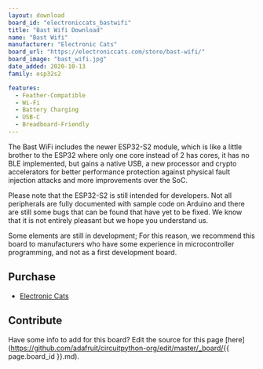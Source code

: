 ```yaml
---
layout: download
board_id: "electroniccats_bastwifi"
title: "Bast Wifi Download"
name: "Bast Wifi"
manufacturer: "Electronic Cats"
board_url: "https://electroniccats.com/store/bast-wifi/"
board_image: "bast_wifi.jpg"
date_added: 2020-10-13
family: esp32s2

features:
  - Feather-Compatible
  - Wi-Fi
  - Battery Charging
  - USB-C
  - Breadboard-Friendly
---
```


The Bast WiFi includes the newer ESP32-S2 module, which is like a little brother to the ESP32 where only one core instead of 2 has cores, it has no BLE implemented, but gains a native USB, a new processor and crypto accelerators for better performance protection against physical fault injection attacks and more improvements over the SoC.

Please note that the ESP32-S2 is still intended for developers. Not all peripherals are fully documented with sample code on Arduino and there are still some bugs that can be found that have yet to be fixed. We know that it is not entirely pleasant but we hope you understand us.

Some elements are still in development; For this reason, we recommend this board to manufacturers who have some experience in microcontroller programming, and not as a first development board.

## Purchase
* [Electronic Cats](https://electroniccats.com/store/bast-wifi/)

## Contribute

Have some info to add for this board? Edit the source for this page [here](https://github.com/adafruit/circuitpython-org/edit/master/_board/{{ page.board_id }}.md).
